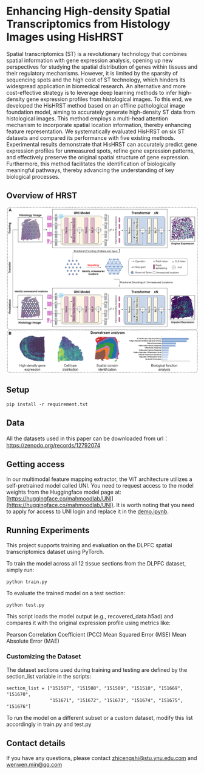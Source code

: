 # Enhancing High-density Spatial Transcriptomics from Histology Images using HisHRST
Spatial transcriptomics (ST) is a revolutionary technology that combines spatial information with gene expression analysis, opening up new perspectives for studying the spatial distribution of genes within tissues and their regulatory mechanisms. However, it is limited by the sparsity of sequencing spots and the high cost of ST technology, which hinders its widespread application in biomedical research. An alternative and more cost-effective strategy is to leverage deep learning methods to infer high-density gene expression profiles from histological images. To this end, we developed the HisHRST method based on an offline pathological image foundation model, aiming to accurately generate high-density ST data from histological images. This method employs a multi-head attention mechanism to incorporate spatial location information, thereby enhancing feature representation. We systematically evaluated HisHRST on six ST datasets and compared its performance with five existing methods. Experimental results demonstrate that HisHRST can accurately predict gene expression profiles for unmeasured spots, refine gene expression patterns, and effectively preserve the original spatial structure of gene expression. Furthermore, this method facilitates the identification of biologically meaningful pathways, thereby advancing the understanding of key biological processes.


## Overview of HRST

![](Fig_1.png)

## Setup
```
pip install -r requirement.txt
```

## Data
All the datasets used in this paper can be downloaded from url：https://zenodo.org/records/12792074

## Getting access
In our multimodal feature mapping extractor, the ViT architecture utilizes a self-pretrained model called UNI. You need to request access to the model weights from the Huggingface model page at:[https://huggingface.co/mahmoodlab/UNI](https://huggingface.co/mahmoodlab/UNI). It is worth noting that you need to apply for access to UNI login and replace it in the [demo.ipynb](demo.ipynb).

## Running Experiments

This project supports training and evaluation on the DLPFC spatial transcriptomics dataset using PyTorch.

To train the model across all 12 tissue sections from the DLPFC dataset, simply run:

```
python train.py
```
To evaluate the trained model on a test section:

```
python test.py
```

This script loads the model output (e.g., recovered_data.h5ad) and compares it with the original expression profile using metrics like:

Pearson Correlation Coefficient (PCC)  Mean Squared Error (MSE)  Mean Absolute Error (MAE)

### Customizing the Dataset
The dataset sections used during training and testing are defined by the section_list variable in the scripts:
```
section_list = ["151507", "151508", "151509", "151510", "151669", "151670", 
                "151671", "151672", "151673", "151674", "151675", "151676"]
```
To run the model on a different subset or a custom dataset, modify this list accordingly in train.py and test.py

## Contact details

If you have any questions, please contact zhicengshi@stu.ynu.edu.com and wenwen.min@qq.com
